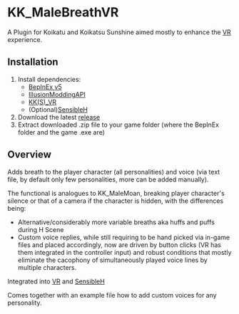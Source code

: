 # KK_MaleBreathVR
A Plugin for Koikatu and Koikatsu Sunshine aimed mostly to enhance the [VR](https://github.com/IllusionMods/KKS_VR) experience.


## Installation
1. Install dependencies: 
    - [BepInEx v5](https://github.com/BepInEx/BepInEx/releases)
    - [IllusionModdingAPI](https://github.com/IllusionMods/IllusionModdingAPI)
    - [KK(S)_VR](https://github.com/IllusionMods/KKS_VR)
    - (Optional)[SensibleH](https://github.com/lotsofbears/KK_SensibleH)
2. Download the latest [release](https://github.com/lotsofbears/KK_MaleBreath/releases/latest)
3. Extract downloaded .zip file to your game folder (where the BepInEx folder and the game .exe are)


## Overview
Adds breath to the player character (all personalities) and voice (via text file, by default only few personalities, more can be added manually).

The functional is analogues to KK_MaleMoan, breaking player character's silence or that of a camera if the character is hidden, with the differences being:
* Alternative/considerably more variable breaths aka huffs and puffs during H Scene
* Custom voice replies, while still requiring to be hand picked via in-game files and placed accordingly, 
now are driven by button clicks (VR has them integrated in the controller input) and robust conditions that mostly eliminate the cacophony of simultaneously played voice lines by multiple characters.

Integrated into [VR](https://github.com/IllusionMods/KKS_VR) and [SensibleH](https://github.com/lotsofbears/KK_SensibleH)

Comes together with an example file how to add custom voices for any personality.